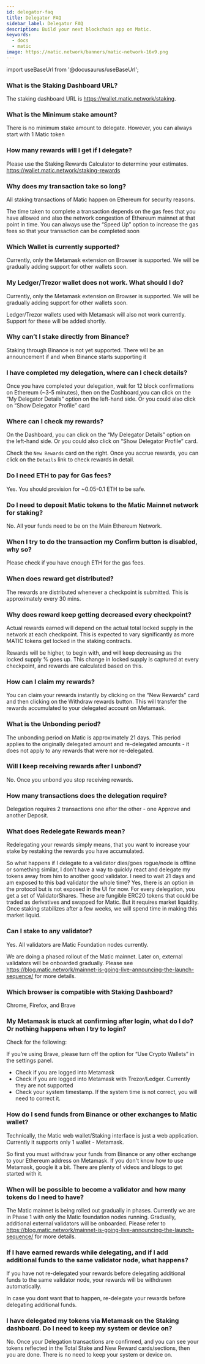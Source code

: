 ```yaml
---
id: delegator-faq
title: Delegator FAQ
sidebar_label: Delegator FAQ
description: Build your next blockchain app on Matic.
keywords:
  - docs
  - matic
image: https://matic.network/banners/matic-network-16x9.png 
---
```

import useBaseUrl from '@docusaurus/useBaseUrl';

### What is the Staking Dashboard URL?

The staking dashboard URL is https://wallet.matic.network/staking.

### What is the Minimum stake amount?

There is no minimum stake amount to delegate. However, you can always start with 1 Matic token

### How many rewards will I get if I delegate?

Please use the Staking Rewards Calculator to determine your estimates. https://wallet.matic.network/staking-rewards

### Why does my transaction take so long?

All staking transactions of Matic happen on Ethereum for security reasons.

The time taken to complete a transaction depends on the gas fees that you have allowed and also the network congestion of Ethereum mainnet at that point in time. You can always use the “Speed Up” option to increase the gas fees so that your transaction can be completed soon

### Which Wallet is currently supported?

Currently, only the Metamask extension on Browser is supported. We will be gradually adding support for other wallets soon.

### My Ledger/Trezor wallet does not work. What should I do?

Currently, only the Metamask extension on Browser is supported. We will be gradually adding support for other wallets soon.

Ledger/Trezor wallets used with Metamask will also not work currently. Support for these will be added shortly.

### Why can’t I stake directly from Binance?

Staking through Binance is not yet supported. There will be an announcement if and when Binance starts supporting it

### I have completed my delegation, where can I check details?

Once you have completed your delegation, wait for 12 block confirmations on Ethereum (~3-5 minutes), then on the Dashboard,you can click on the “My Delegator Details” option on the left-hand side. Or you could also click on “Show Delegator Profile” card

### Where can I check my rewards?

On the Dashboard, you can click on the “My Delegator Details” option on the left-hand side. Or you could also click on “Show Delegator Profile” card.

Check the `New Rewards` card on the right. Once you accrue rewards, you can click on the `Details` link to check rewards in detail.

### Do I need ETH to pay for Gas fees?

Yes. You should provision for ~0.05-0.1 ETH to be safe.

### Do I need to deposit Matic tokens to the Matic Mainnet network for staking?

No. All your funds need to be on the Main Ethereum Network.

### When I try to do the transaction my Confirm button is disabled, why so?

Please check if you have enough ETH for the gas fees.

### When does reward get distributed?

The rewards are distributed whenever a checkpoint is submitted. This is approximately every 30 mins.

### Why does reward keep getting decreased every checkpoint?

Actual rewards earned will depend on the actual total locked supply in the network at each checkpoint. This is expected to vary significantly as more MATIC tokens get locked in the staking contracts. 

Rewards will be higher, to begin with, and will keep decreasing as the locked supply % goes up. This change in locked supply is captured at every checkpoint, and rewards are calculated based on this.

### How can I claim my rewards?

You can claim your rewards instantly by clicking on the “New Rewards” card and then clicking on the Withdraw rewards button. This will transfer the rewards accumulated to your delegated account on Metamask.

### What is the Unbonding period?

The unbonding period on Matic is approximately 21 days. This period applies to the originally delegated amount and re-delegated amounts - it does not apply to any rewards that were nor re-delegated.

### Will I keep receiving rewards after I unbond?

No. Once you unbond you stop receiving rewards.

### How many transactions does the delegation require?

Delegation requires 2 transactions one after the other - one Approve and another Deposit.

### What does Redelegate Rewards mean?

Redelegating your rewards simply means, that you want to increase your stake by restaking the rewards you have accumulated. 

So what happens if I delegate to a validator dies/goes rogue/node is offline or something similar, I don't have a way to quickly react and delegate my tokens away from him to another good validator. I need to wait 21 days and am exposed to this bad validator the whole time?
Yes, there is an option in the protocol but is not exposed in the UI for now. For every delegation, you get a set of ValidatorShares. These are fungible ERC20 tokens that could be traded as derivatives and swapped for Matic. But it requires market liquidity. Once staking stabilizes after a few weeks, we will spend time in making this market liquid.

### Can I stake to any validator?

Yes. All validators are Matic Foundation nodes currently.

We are doing a phased rollout of the Matic mainnet. Later on, external validators will be onboarded gradually. Please see https://blog.matic.network/mainnet-is-going-live-announcing-the-launch-sequence/ for more details.

### Which browser is compatible with Staking Dashboard?

Chrome, Firefox, and Brave

### My Metamask is stuck at confirming after login, what do I do? Or nothing happens when I try to login?

Check for the following:

If you’re using Brave, please turn off the option for “Use Crypto Wallets” in the settings panel.
- Check if you are logged into Metamask
- Check if you are logged into Metamask with Trezor/Ledger. Currently they are not supported
- Check your system timestamp. If the system time is not correct, you will need to correct it.

### How do I send funds from Binance or other exchanges to Matic wallet?

Technically, the Matic web wallet/Staking interface is just a web application. Currently it supports only 1 wallet - Metamask.

So first you must withdraw your funds from Binance or any other exchange to your Ethereum address on Metamask. If you don't know how to use Metamask, google it a bit. There are plenty of videos and blogs to get started with it.

### When will be possible to become a validator and how many tokens do I need to have?

The Matic mainnet is being rolled out gradually in phases. Currently we are in Phase 1 with only the Matic foundation nodes running. Gradually, additional external validators will be onboarded. Please refer to https://blog.matic.network/mainnet-is-going-live-announcing-the-launch-sequence/ for more details.

### If I have earned rewards while delegating, and if I add additional funds to the same validator node, what happens?

If you have not re-delegated your rewards before delegating additional funds to the same validator node, your rewards will be withdrawn automatically. 

In case you dont want that to happen, re-delegate your rewards before delegating additional funds.

### I have delegated my tokens via Metamask on the Staking dashboard. Do I need to keep my system or device on?

No. Once your Delegation transactions are confirmed, and you can see your tokens reflected in the Total Stake and New Reward cards/sections, then you are done. There is no need to keep your system or device on.
